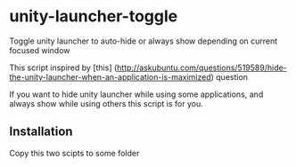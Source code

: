unity-launcher-toggle
=====================

Toggle unity launcher to auto-hide or always show depending on current focused window


This script inspired by [this] (http://askubuntu.com/questions/519589/hide-the-unity-launcher-when-an-application-is-maximized) question

If you want to hide unity launcher while using some applications, and always show while using others this script is for you.

## Installation

Copy this two scipts to some folder
